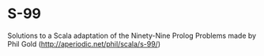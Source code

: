 # S-99
Solutions to a Scala adaptation of the Ninety-Nine Prolog Problems made by Phil Gold (http://aperiodic.net/phil/scala/s-99/)
